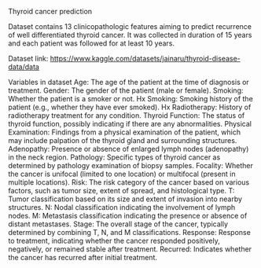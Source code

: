Thyroid cancer prediction

Dataset contains 13 clinicopathologic features aiming to predict recurrence of well differentiated thyroid cancer. It was collected in duration of 15 years and each patient was followed for at least 10 years.

Dataset link: https://www.kaggle.com/datasets/jainaru/thyroid-disease-data/data

Variables in dataset
Age: The age of the patient at the time of diagnosis or treatment.
Gender: The gender of the patient (male or female).
Smoking: Whether the patient is a smoker or not.
Hx Smoking: Smoking history of the patient (e.g., whether they have ever smoked).
Hx Radiotherapy: History of radiotherapy treatment for any condition.
Thyroid Function: The status of thyroid function, possibly indicating if there are any abnormalities.
Physical Examination: Findings from a physical examination of the patient, which may include palpation of the thyroid gland and surrounding structures.
Adenopathy: Presence or absence of enlarged lymph nodes (adenopathy) in the neck region.
Pathology: Specific types of thyroid cancer as determined by pathology examination of biopsy samples.
Focality: Whether the cancer is unifocal (limited to one location) or multifocal (present in multiple locations).
Risk: The risk category of the cancer based on various factors, such as tumor size, extent of spread, and histological type.
T: Tumor classification based on its size and extent of invasion into nearby structures.
N: Nodal classification indicating the involvement of lymph nodes.
M: Metastasis classification indicating the presence or absence of distant metastases.
Stage: The overall stage of the cancer, typically determined by combining T, N, and M classifications.
Response: Response to treatment, indicating whether the cancer responded positively, negatively, or remained stable after treatment.
Recurred: Indicates whether the cancer has recurred after initial treatment.
